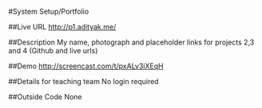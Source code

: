 #System Setup/Portfolio

##Live URL
http://p1.adityak.me/

##Description
My name, photograph and placeholder links for projects 2,3 and 4
(Github and live urls)

##Demo
http://screencast.com/t/pxALv3iXEqH

##Details for teaching team
No login required

##Outside Code
None
